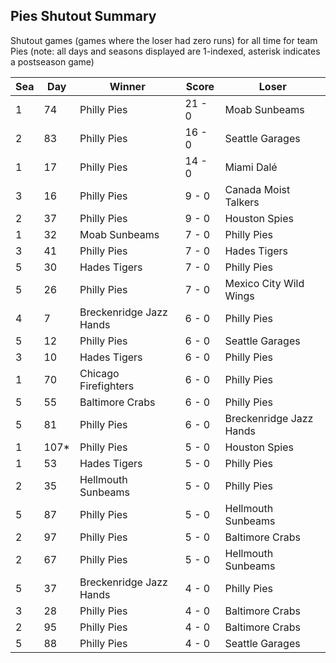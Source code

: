 ## Pies Shutout Summary



Shutout games (games where the loser had zero runs) for all time for team Pies (note: all days and seasons displayed are 1-indexed, asterisk indicates a postseason game)


| Sea | Day | Winner | Score | Loser | 
| ------ |------ |------ |------ |------ |
| 1 | 74 | Philly Pies | 21 - 0 | Moab Sunbeams | 
| 2 | 83 | Philly Pies | 16 - 0 | Seattle Garages | 
| 1 | 17 | Philly Pies | 14 - 0 | Miami Dalé | 
| 3 | 16 | Philly Pies | 9 - 0 | Canada Moist Talkers | 
| 2 | 37 | Philly Pies | 9 - 0 | Houston Spies | 
| 1 | 32 | Moab Sunbeams | 7 - 0 | Philly Pies | 
| 3 | 41 | Philly Pies | 7 - 0 | Hades Tigers | 
| 5 | 30 | Hades Tigers | 7 - 0 | Philly Pies | 
| 5 | 26 | Philly Pies | 7 - 0 | Mexico City Wild Wings | 
| 4 | 7 | Breckenridge Jazz Hands | 6 - 0 | Philly Pies | 
| 5 | 12 | Philly Pies | 6 - 0 | Seattle Garages | 
| 3 | 10 | Hades Tigers | 6 - 0 | Philly Pies | 
| 1 | 70 | Chicago Firefighters | 6 - 0 | Philly Pies | 
| 5 | 55 | Baltimore Crabs | 6 - 0 | Philly Pies | 
| 5 | 81 | Philly Pies | 6 - 0 | Breckenridge Jazz Hands | 
| 1 | 107* | Philly Pies | 5 - 0 | Houston Spies | 
| 1 | 53 | Hades Tigers | 5 - 0 | Philly Pies | 
| 2 | 35 | Hellmouth Sunbeams | 5 - 0 | Philly Pies | 
| 5 | 87 | Philly Pies | 5 - 0 | Hellmouth Sunbeams | 
| 2 | 97 | Philly Pies | 5 - 0 | Baltimore Crabs | 
| 2 | 67 | Philly Pies | 5 - 0 | Hellmouth Sunbeams | 
| 5 | 37 | Breckenridge Jazz Hands | 4 - 0 | Philly Pies | 
| 3 | 28 | Philly Pies | 4 - 0 | Baltimore Crabs | 
| 2 | 95 | Philly Pies | 4 - 0 | Baltimore Crabs | 
| 5 | 88 | Philly Pies | 4 - 0 | Seattle Garages | 


